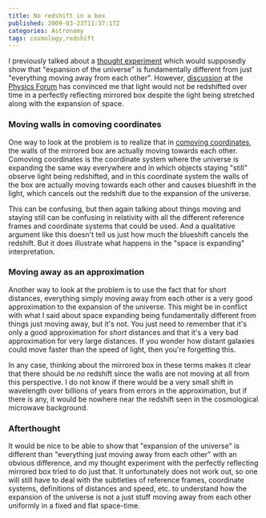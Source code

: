 ```yaml
---
title: No redshift in a box
published: 2009-03-23T11:37:17Z
categories: Astronomy
tags: cosmology,redshift
---
```


I previously talked about a <a href="http://blog.chungyc.org/2009/03/redshift-puzzle/">thought experiment</a> which would supposedly show that "expansion of the universe" is fundamentally different from just "everything moving away from each other".  However, <a href="http://physicsforums.com/showthread.php?t=297253">discussion</a> at the <a href="http://physicsforums.com/">Physics Forum</a> has convinced me that light would not be redshifted over time in a perfectly reflecting mirrored box despite the light being stretched along with the expansion of space.

<!--more-->

<h3>Moving walls in comoving coordinates</h3>

One way to look at the problem is to realize that in <a href="http://math.ucr.edu/home/baez/physics/Relativity/GR/hubble.html">comoving coordinates</a>, the walls of the mirrored box are actually moving towards each other.  Comoving coordinates is the coordinate system where the universe is expanding the same way everywhere and in which objects staying "still" observe light being redshifted, and in this coordinate system the walls of the box are actually moving towards each other and causes blueshift in the light, which cancels out the redshift due to the expansion of the universe.

This can be confusing, but then again talking about things moving and staying still can be confusing in relativity with all the different reference frames and coordinate systems that could be used.  And a qualitative argument like this doesn't tell us just how much the blueshift cancels the redshift.  But it does illustrate what happens in the "space is expanding" interpretation.

<h3>Moving away as an approximation</h3>

Another way to look at the problem is to use the fact that for short distances, everything simply moving away from each other <em>is</em> a very good approximation to the expansion of the universe.  This might be in conflict with what I said about space expanding being fundamentally different from things just moving away, but it's not.  You just need to remember that it's only a good approximation for <em>short</em> distances and that it's a very bad approximation for very large distances.  If you wonder how distant galaxies could move faster than the speed of light, then you're forgetting this.

In any case, thinking about the mirrored box in these terms makes it clear that there should be <em>no</em> redshift since the walls are not moving at all from this perspective.  I do not know if there would be a very small shift in wavelength over billions of years from errors in the approximation, but if there is any, it would be nowhere near the redshift seen in the cosmological microwave background.

<h3>Afterthought</h3>

It would be nice to be able to show that "expansion of the universe" is different than "everything just moving away from each other" with an obvious difference, and my thought experiment with the perfectly reflecting mirrored box tried to do just that.  It unfortunately does not work out, so one will still have to deal with the subtleties of reference frames, coordinate systems, definitions of distances and speed, etc. to understand how the expansion of the universe is not a just stuff moving away from each other uniformly in a fixed and flat space-time.

